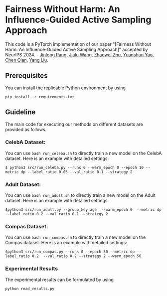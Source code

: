 # Fairness Without Harm: An Influence-Guided Active Sampling Approach

This code is a PyTorch implementation of our paper "[Fairness Without Harm: An Influence-Guided Active Sampling Approach]" accepted by NeurIPS 2024. - [Jinlong Pang](https://jlpang863.github.io/), [Jialu Wang](https://people.ucsc.edu/~jwang470/), [Zhaowei Zhu](https://users.soe.ucsc.edu/~zhaoweizhu/), [Yuanshun Yao](https://www.kevyao.com/), [Chen Qian](https://users.soe.ucsc.edu/~qian/), [Yang Liu](http://www.yliuu.com/).

## Prerequisites
You can install the replicable Python environment by using
```
pip install -r requirements.txt
```

## Guideline

The main code for executing our methods on different datasets are provided as follows.

### CelebA Dataset: 
  You can use `bash run_celeba.sh` to directly train a new model on the CelebA dataset. Here is an example with detailed settings:

  ```
  $ python3 src/run_celeba.py --runs 0 --warm_epoch 0 --epoch 10 --metric dp --label_ratio 0.05 --val_ratio 0.1 --strategy 2
  ```

### Adult Dataset: 
  You can use `bash run_adult.sh` to directly train a new model on the Adult dataset. Here is an example with detailed settings:
  ```
  $python3 src/run_adult.py --group_key age  --warm_epoch 0  --metric dp --label_ratio 0.2 --val_ratio 0.1 --strategy 2 
  ```

### Compas Dataset:
  You can use `bash run_compas.sh` to directly train a new model on the Compas dataset. Here is an example with detailed settings:
  ```
  $python3 src/run_compas.py --runs 0 --epoch 50 --metric dp --label_ratio 0.2  --val_ratio 0.2 --strategy 2 --warm_epoch 50
  ```

### Experimental Results

The experimental results can be formulated by using
```
python read_results.py
```


